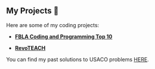 

## My Projects 🚀

Here are some of my coding projects:

- [**FBLA Coding and Programming Top 10**](https://github.com/Ertugrul12345/FBLA-Coding-and-programming)  

- [**RevoTEACH**](https://github.com/Ertugrul12345/RevoTeach/tree/main)  



You can find my past solutions to USACO problems [HERE](https://github.com/Ertugrul12345/Usaco-Solutions/tree/main).
